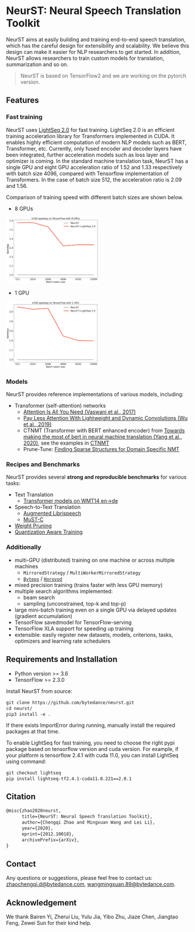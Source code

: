 # NeurST: Neural Speech Translation Toolkit
NeurST aims at easily building and training end-to-end speech translation, which has the careful design for extensibility and scalability. We believe this design can make it easier for NLP researchers to get started. In addition, NeurST allows researchers to train custom models for translation, summarization and so on.

> NeurST is based on TensorFlow2 and we are working on the pytorch version.

## Features

### Fast training
NeurST uses [LightSeq 2.0](https://code.byted.org/lab/lightseq2) for fast training.
LightSeq 2.0 is an efficient training acceleration library for Transformers implemented in CUDA.
It enables highly efficient computation of modern NLP models such as BERT, Transformer, etc. Currently, only fused encoder and decoder layers have been integrated, further acceleration models such as loss layer and optimizer is coming.
In the standard machine translation task, NeurST has a single GPU and eight GPU acceleration ratio of 1.52 and 1.33 respectively with batch size 4096, compared with Tensorflow implementation of Transformers. In the case of batch size 512, the acceleration ratio is 2.09 and 1.56.

Comparison of training speed with different batch sizes are shown below.
- 8 GPUs
<img src="docs/images/tf_8gpu.png"  width="50%" aligned="middle">

- 1 GPU
<img src="docs/images/tf_1gpu.png"  width="50%" aligned="middle">

### Models
NeurST provides reference implementations of various models, including:

- Transformer (self-attention) networks
    - [Attention Is All You Need (Vaswani et al., 2017)](https://arxiv.org/pdf/1706.03762.pdf)
    - [Pay Less Attention With Lightweight and Dynamic Convolutions (Wu et al., 2019)](https://arxiv.org/pdf/1901.10430.pdf)
    - CTNMT (Transformer with BERT enhanced encoder) from [Towards making the most of bert in neural machine translation (Yang et al., 2020)](https://arxiv.org/abs/1908.05672), see the examples in [CTNMT](/examples/ctnmt/README.md)
    - Prune-Tune: [Finding Sparse Structures for Domain Specific NMT](https://arxiv.org/abs/2012.10586)

### Recipes and Benchmarks
NeurST provides several **strong and reproducible benchmarks** for various tasks:

- Text Translation
    - [Transformer models on WMT14 en->de](/examples/translation)
- Speech-to-Text Translation
    - [Augmented Librispeech](/examples/speech_to_text/augmented_librispeech)
    - [MuST-C](/examples/speech_to_text/must-c)
- [Weight Pruning](/examples/weight_pruning/README.md)
- [Quantization Aware Training](/examples/quantization/README.md) 


### Additionally

- multi-GPU (distributed) training on one machine or across multiple machines
    - `MirroredStrategy` / `MultiWorkerMirroredStrategy`
    - [`Byteps`](https://github.com/bytedance/byteps) / [`Horovod`](https://github.com/horovod/horovod)
- mixed precision training (trains faster with less GPU memory)
- multiple search algorithms implemented:
    - beam search
    - sampling (unconstrained, top-k and top-p)
- large mini-batch training even on a single GPU via delayed updates (gradient accumulation)
- TensorFlow savedmodel for TensorFlow-serving
- TensorFlow XLA support for speeding up training
- extensible: easily register new datasets, models, criterions, tasks, optimizers and learning rate schedulers

## Requirements and Installation

- Python version >= 3.6
- TensorFlow >= 2.3.0

Install NeurST from source:
```
git clone https://github.com/bytedance/neurst.git
cd neurst/
pip3 install -e .
```
If there exists ImportError during running, manually install the required packages at that time.

To enable LightSeq for fast training, you need to choose the right pypi package based on tensorflow version and cuda version.
For example, if your platform is tensorflow 2.4.1 with cuda 11.0, you can install LightSeq using command:

```
git checkout lightseq
pip install lightseq-tf2.4.1-cuda11.0.221==2.0.1
```

## Citation
```
@misc{zhao2020neurst,
      title={NeurST: Neural Speech Translation Toolkit}, 
      author={Chengqi Zhao and Mingxuan Wang and Lei Li},
      year={2020},
      eprint={2012.10018},
      archivePrefix={arXiv},
}
```

## Contact
Any questions or suggestions, please feel free to contact us: [zhaochengqi.d@bytedance.com](mailto:zhaochengqi.d@bytedance.com), [wangmingxuan.89@bytedance.com](mailto:wangmingxuan.89@bytedance.com).

## Acknowledgement
We thank Bairen Yi, Zherui Liu, Yulu Jia, Yibo Zhu, Jiaze Chen, Jiangtao Feng, Zewei Sun for their kind help. 
